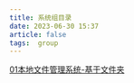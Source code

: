 ```yaml
---
title: 系统组目录
date: 2023-06-30 15:37
article: false
tags:  group
---
```


[01本地文件管理系统-基于文件夹](01本地文件管理系统-基于文件夹)
